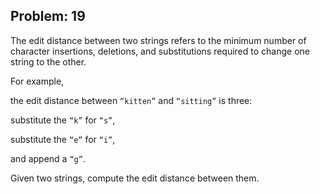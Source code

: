 Problem: 19
---
The edit distance between two strings refers to the minimum number of
character insertions, deletions, and substitutions required to change
one string to the other.

For example,

the edit distance between `“kitten”` and `“sitting”` is three:

substitute the `“k”` for `“s”`,

substitute the `“e”` for `“i”`,

and append a `“g”`.

Given two strings, compute the edit distance between them.
